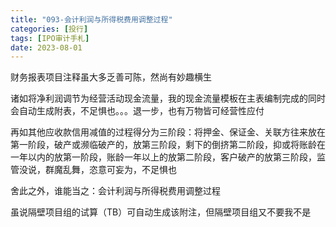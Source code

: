 ```yaml
---
title: "093-会计利润与所得税费用调整过程"
categories: [投行]
tags: [IPO审计手札]
date: 2023-08-01
---
```

财务报表项目注释虽大多乏善可陈，然尚有妙趣横生

诸如将净利润调节为经营活动现金流量，我的现金流量模板在主表编制完成的同时会自动生成附表，不足惧也。。。退一步，也有万物皆可经营性应付

再如其他应收款信用减值的过程得分为三阶段：将押金、保证金、关联方往来放在第一阶段，破产或濒临破产的，放第三阶段，剩下的倒挤第二阶段，抑或将账龄在一年以内的放第一阶段，账龄一年以上的放第二阶段，客户破产的放第三阶段，监管没说，群魔乱舞，恣意可妄为，不足惧也

舍此之外，谁能当之：会计利润与所得税费用调整过程

虽说隔壁项目组的试算（TB）可自动生成该附注，但隔壁项目组又不要我不是